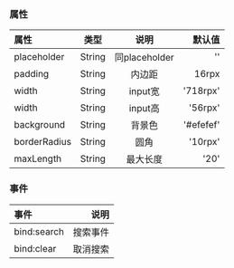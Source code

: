 ### 属性
属性 | 类型 | 说明 | 默认值
:- | :-: | :-: | -: 
placeholder | String | 同placeholder | ''
padding | String  | 内边距 | 16rpx
width | String | input宽 | '718rpx'
width | String | input高 | '56rpx'
background | String | 背景色 | '#efefef'
borderRadius | String | 圆角 | '10rpx'
maxLength | String | 最大长度 | '20'

### 事件
事件 | 说明
:- | -:
bind:search | 搜索事件
bind:clear | 取消搜索


